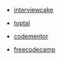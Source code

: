 * [interviewcake](https://www.interviewcake.com/javascript-interview-questions)

* [toptal](https://www.toptal.com/javascript/interview-questions)

* [codementor](https://www.codementor.io/nihantanu/21-essential-javascript-tech-interview-practice-questions-answers-du107p62z)

* [freecodecamp](https://medium.freecodecamp.org/3-questions-to-watch-out-for-in-a-javascript-interview-725012834ccb)
